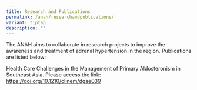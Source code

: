 ```yaml
---
title: Research and Publications
permalink: /anah/researchandpublications/
variant: tiptap
description: ""
---
```

<p>The ANAH aims to collaborate in research projects to improve the awareness
and treatment of adrenal hypertension in the region. Publications are listed
below:</p>
<p>Health Care Challenges in the Management of Primary Aldosteronism in Southeast
Asia. Please access the link: <a href="https://doi.org/10.1210/clinem/dgae039" rel="noopener noreferrer nofollow" target="_blank">https://doi.org/10.1210/clinem/dgae039</a>
</p>
<p></p>